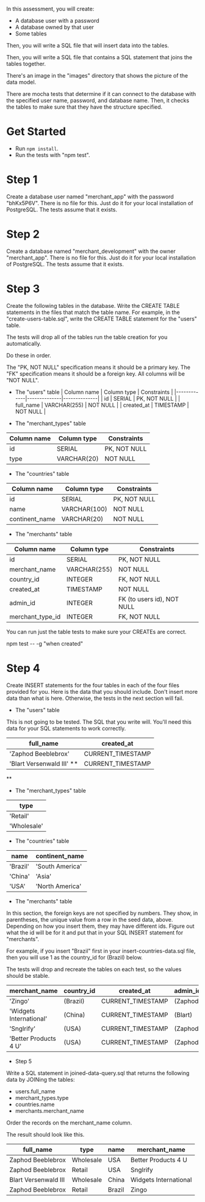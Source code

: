 In this assessment, you will create:

- A database user with a password
- A database owned by that user
- Some tables

Then, you will write a SQL file that will insert data into the tables.

Then, you will write a SQL file that contains a SQL statement that joins the
tables together.

There's an image in the "images" directory that shows the picture of the data
model.

There are mocha tests that determine if it can connect to the database with the
specified user name, password, and database name. Then, it checks the tables to
make sure that they have the structure specified.

# Get Started

- Run `npm install`.
- Run the tests with "npm test".

# Step 1

Create a database user named "merchant_app" with the password "bhKx5P6V".
There is no file for this. Just do it for your local installation of PostgreSQL.
The tests assume that it exists.

# Step 2

Create a database named "merchant_development" with the owner "merchant_app".
There is no file for this. Just do it for your local installation of PostgreSQL.
The tests assume that it exists.

# Step 3

Create the following tables in the database. Write the CREATE TABLE statements
in the files that match the table name. For example, in the
"create-users-table.sql", write the CREATE TABLE statement for the "users"
table.

The tests will drop all of the tables run the table creation for you automatically.

Do these in order.

The "PK, NOT NULL" specification means it should be a primary key. The "FK" specification
means it should be a foreign key. All columns will be "NOT NULL".

- The "users" table
  | Column name | Column type | Constraints |
  |-------------|--------------|--------------|
  | id | SERIAL | PK, NOT NULL |
  | full_name | VARCHAR(255) | NOT NULL |
  | created_at | TIMESTAMP | NOT NULL |

- The "merchant_types" table

| Column name | Column type | Constraints  |
| ----------- | ----------- | ------------ |
| id          | SERIAL      | PK, NOT NULL |
| type        | VARCHAR(20) | NOT NULL     |

- The "countries" table

| Column name    | Column type  | Constraints  |
| -------------- | ------------ | ------------ |
| id             | SERIAL       | PK, NOT NULL |
| name           | VARCHAR(100) | NOT NULL     |
| continent_name | VARCHAR(20)  | NOT NULL     |

- The "merchants" table

| Column name      | Column type  | Constraints                |
| ---------------- | ------------ | -------------------------- |
| id               | SERIAL       | PK, NOT NULL               |
| merchant_name    | VARCHAR(255) | NOT NULL                   |
| country_id       | INTEGER      | FK, NOT NULL               |
| created_at       | TIMESTAMP    | NOT NULL                   |
| admin_id         | INTEGER      | FK (to users id), NOT NULL |
| merchant_type_id | INTEGER      | FK, NOT NULL               |

You can run just the table tests to make sure your CREATEs are correct.

npm test -- -g "when created"

# Step 4

Create INSERT statements for the four tables in each of the four files provided
for you. Here is the data that you should include. Don't insert more data than
what is here. Otherwise, the tests in the next section will fail.

- The "users" table

This is not going to be tested. The SQL that you write will. You'll need this
data for your SQL statements to work correctly.

| full_name                   | created_at        |
| --------------------------- | ----------------- |
| 'Zaphod Beeblebrox'         | CURRENT_TIMESTAMP |
| 'Blart Versenwald III' \*\* | CURRENT_TIMESTAMP |

\*\*

- The "merchant_types" table

| type        |
| ----------- |
| 'Retail'    |
| 'Wholesale' |

- The "countries" table

| name     | continent_name  |
| -------- | --------------- |
| 'Brazil' | 'South America' |
| 'China'  | 'Asia'          |
| 'USA'    | 'North America' |

- The "merchants" table

In this section, the foreign keys are not specified by numbers. They show, in
parentheses, the unique value from a row in the seed data, above. Depending on
how you insert them, they may have different ids. Figure out what the id will be
for it and put that in your SQL INSERT statement for "merchants".

For example, if you insert "Brazil" first in your insert-countries-data.sql
file, then you will use 1 as the country_id for (Brazil) below.

The tests will drop and recreate the tables on each test, so the values should
be stable.

| merchant_name           | country_id | created_at        | admin_id | merchant_type_id |
| ----------------------- | ---------- | ----------------- | -------- | ---------------- |
| 'Zingo'                 | (Brazil)   | CURRENT_TIMESTAMP | (Zaphod) | (Retail)         |
| 'Widgets International' | (China)    | CURRENT_TIMESTAMP | (Blart)  | (Wholesale)      |
| 'Snglrify'              | (USA)      | CURRENT_TIMESTAMP | (Zaphod) | (Retail)         |
| 'Better Products 4 U'   | (USA)      | CURRENT_TIMESTAMP | (Zaphod) | (Wholesale)      |

- Step 5

Write a SQL statement in joined-data-query.sql that returns the following data
by JOINing the tables:

- users.full_name
- merchant_types.type
- countries.name
- merchants.merchant_name

Order the records on the merchant_name column.

The result should look like this.

| full_name            | type      | name   | merchant_name         |
| -------------------- | --------- | ------ | --------------------- |
| Zaphod Beeblebrox    | Wholesale | USA    | Better Products 4 U   |
| Zaphod Beeblebrox    | Retail    | USA    | Snglrify              |
| Blart Versenwald III | Wholesale | China  | Widgets International |
| Zaphod Beeblebrox    | Retail    | Brazil | Zingo                 |
